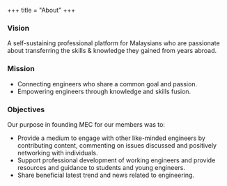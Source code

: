 +++
title = "About"
+++

### Vision

A self-sustaining professional platform for Malaysians who are passionate about transferring the skills & knowledge they gained from years abroad.

### Mission

* Connecting engineers who share a common goal and passion.
* Empowering engineers through knowledge and skills fusion.

### Objectives

Our purpose in founding MEC for our members was to:

* Provide a medium to engage with other like-minded engineers by contributing content, commenting on issues discussed and positively networking with individuals.
* Support professional development of working engineers and provide resources and guidance to students and young engineers.
* Share beneficial latest trend and news related to engineering.

